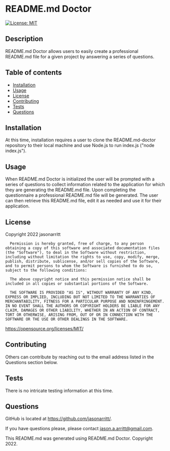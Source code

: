 
  # README.md Doctor

  [![License: MIT](https://img.shields.io/badge/License-MIT-yellow.svg)](https://opensource.org/licenses/MIT)
  ## Description 
  README.md Doctor allows users to easily create a professional README.md file for a given project by answering a series of questions.
  ## Table of contents
  - [Installation](#Installation)
  - [Usage](#Usage)
  - [License](#License)
  - [Contributing](#Contributing)
  - [Tests](#Tests)
  - [Questions](#Questions)
  ## Installation
  At this time, installation requires a user to clone the README.md-doctor repository to their local machine and use Node.js to run index.js ("node index.js").
  ## Usage
  When README.md Doctor is initialized the user will be prompted with a series of questions to collect information related to the application for which they are generating the README.md file. Upon completing the questionnaire a professional README.md file will be generated. The user can then retrieve this README.md file, edit it as needed and use it for their application.
  ## License
  Copyright 2022 jasonarritt
  


      Permission is hereby granted, free of charge, to any person obtaining a copy of this software and associated documentation files (the "Software"), to deal in the Software without restriction, including without limitation the rights to use, copy, modify, merge, publish, distribute, sublicense, and/or sell copies of the Software, and to permit persons to whom the Software is furnished to do so, subject to the following conditions:

      The above copyright notice and this permission notice shall be included in all copies or substantial portions of the Software.

      THE SOFTWARE IS PROVIDED "AS IS", WITHOUT WARRANTY OF ANY KIND, EXPRESS OR IMPLIED, INCLUDING BUT NOT LIMITED TO THE WARRANTIES OF MERCHANTABILITY, FITNESS FOR A PARTICULAR PURPOSE AND NONINFRINGEMENT. IN NO EVENT SHALL THE AUTHORS OR COPYRIGHT HOLDERS BE LIABLE FOR ANY CLAIM, DAMAGES OR OTHER LIABILITY, WHETHER IN AN ACTION OF CONTRACT, TORT OR OTHERWISE, ARISING FROM, OUT OF OR IN CONNECTION WITH THE SOFTWARE OR THE USE OR OTHER DEALINGS IN THE SOFTWARE.
      
  <https://opensource.org/licenses/MIT/>
  ## Contributing
  Others can contribute by reaching out to the email address listed in the Questions section below.
  ## Tests
  There is no intricate testing information at this time.
  ## Questions
  GitHub is located at <https://github.com/jasonarritt/>.

  If you have questions please, please contact jason.a.arritt@gmail.com.

  This README.md was generated using README.md Doctor.
  Copyright 2022.
  